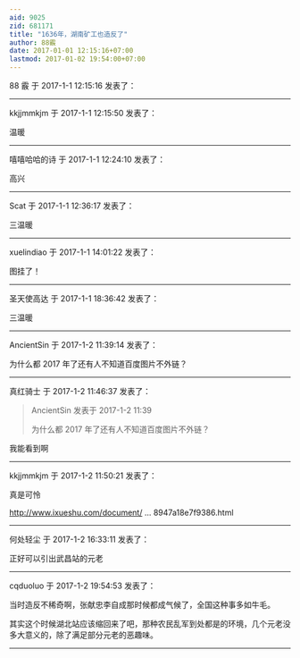 ```yaml
---
aid: 9025
zid: 681171
title: "1636年，湖南矿工也造反了"
author: 88霰
date: 2017-01-01 12:15:16+07:00
lastmod: 2017-01-02 19:54:00+07:00
---
```


88 霰 于 2017-1-1 12:15:16 发表了：

---

kkjjmmkjm 于 2017-1-1 12:15:50 发表了：

温暖

---

嘻嘻哈哈的诗 于 2017-1-1 12:24:10 发表了：

高兴

---

Scat 于 2017-1-1 12:36:17 发表了：

三温暖

---

xuelindiao 于 2017-1-1 14:01:22 发表了：

图挂了！

---

圣天使高达 于 2017-1-1 18:36:42 发表了：

三温暖

---

AncientSin 于 2017-1-2 11:39:14 发表了：

为什么都 2017 年了还有人不知道百度图片不外链？

---

真红骑士 于 2017-1-2 11:46:37 发表了：

> AncientSin 发表于 2017-1-2 11:39
>
> 为什么都 2017 年了还有人不知道百度图片不外链？

我能看到啊

---

kkjjmmkjm 于 2017-1-2 11:50:21 发表了：

真是可怜

http://www.ixueshu.com/document/ ... 8947a18e7f9386.html

---

何处轻尘 于 2017-1-2 16:33:11 发表了：

正好可以引出武昌站的元老

---

cqduoluo 于 2017-1-2 19:54:53 发表了：

当时造反不稀奇啊，张献忠李自成那时候都成气候了，全国这种事多如牛毛。

其实这个时候湖北站应该缩回来了吧，那种农民乱军到处都是的环境，几个元老没多大意义的，除了满足部分元老的恶趣味。

---
